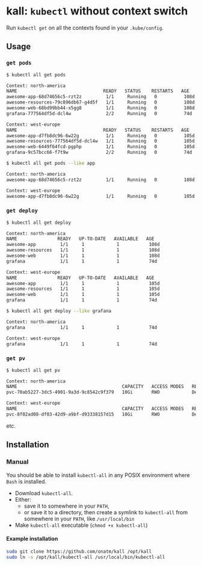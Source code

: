 # kall: `kubectl` without context switch

Run `kubectl get` on all the contexts found in your `.kube/config`.

## Usage

### `get pods`

```bash
$ kubectl all get pods

Context: north-america
NAME                                READY   STATUS    RESTARTS   AGE
awesome-app-68d74656c5-rzt2z         1/1     Running   0          108d
awesome-resources-79c896db67-g4d5f   1/1     Running   0          108d
awesome-web-68bd99bb44-x5gg8         1/1     Running   0          108d
grafana-777564df5d-dcl4w             2/2     Running   0          74d

Context: west-europe
NAME                                READY   STATUS    RESTARTS   AGE
awesome-app-d7fb8dc96-6w22g          1/1     Running   0          105d
awesome-resources-777564df5d-dcl4w   1/1     Running   0          105d
awesome-web-6449f64fcd-pgphp         1/1     Running   0          105d
grafana-9c57bcc66-f7t9w              2/2     Running   0          74d

$ kubectl all get pods --like app

Context: north-america
awesome-app-68d74656c5-rzt2z         1/1     Running   0          108d

Context: west-europe
awesome-app-d7fb8dc96-6w22g          1/1     Running   0          105d
```

### `get deploy`

```bash
$ kubectl all get deploy

Context: north-america
NAME               READY   UP-TO-DATE   AVAILABLE   AGE
awesome-app         1/1     1            1           108d
awesome-resources   1/1     1            1           108d
awesome-web         1/1     1            1           108d
grafana             1/1     1            1           74d

Context: west-europe
NAME               READY   UP-TO-DATE   AVAILABLE   AGE
awesome-app         1/1     1            1           105d
awesome-resources   1/1     1            1           105d
awesome-web         1/1     1            1           105d
grafana             1/1     1            1           74d

$ kubectl all get deploy --like grafana

Context: north-america
grafana             1/1     1            1           74d

Context: west-europe
grafana             1/1     1            1           74d
```

### `get pv`

```bash
$ kubectl all get pv

Context: north-america
NAME                                       CAPACITY   ACCESS MODES   RECLAIM POLICY   STATUS   CLAIM                                         STORAGECLASS   REASON   AGE
pvc-70ab5227-3dc5-4901-9a3d-9c8542c9f379   10Gi       RWO            Delete           Bound    amazing-namespace/grafana                     default                 74d

Context: west-europe
NAME                                       CAPACITY   ACCESS MODES   RECLAIM POLICY   STATUS   CLAIM                                         STORAGECLASS   REASON   AGE
pvc-8f02ad08-df03-42d9-a9bf-d93338157d15   10Gi       RWO            Delete           Bound    amazing-namespace/grafana                     default                 74d
```

etc.

## Installation

### Manual

You should be able to install `kubectl-all` in any POSIX environment where `Bash` is installed.

- Download `kubectl-all`.
- Either:
  - save it to somewhere in your `PATH`,
  - or save it to a directory, then create a symlink to `kubectl-all` from somewhere in your `PATH`, like `/usr/local/bin`
- Make `kubectl-all` executable (`chmod +x kubectl-all`)

#### Example installation

``` bash
sudo git clone https://github.com/onatm/kall /opt/kall
sudo ln -s /opt/kall/kubectl-all /usr/local/bin/kubectl-all
```
